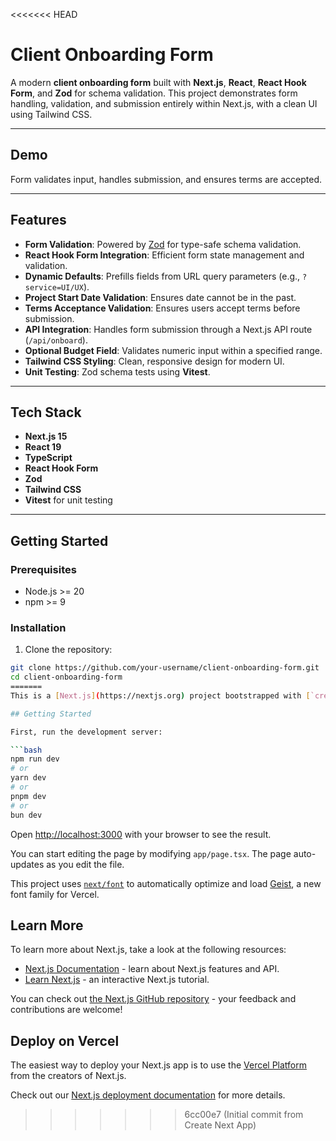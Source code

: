 <<<<<<< HEAD
# Client Onboarding Form

A modern **client onboarding form** built with **Next.js**, **React**, **React Hook Form**, and **Zod** for schema validation. This project demonstrates form handling, validation, and submission entirely within Next.js, with a clean UI using Tailwind CSS.

---

## Demo

<!-- You can replace these with actual screenshots or GIFs -->

Form validates input, handles submission, and ensures terms are accepted.

---

## Features

- **Form Validation**: Powered by [Zod](https://github.com/colinhacks/zod) for type-safe schema validation.
- **React Hook Form Integration**: Efficient form state management and validation.
- **Dynamic Defaults**: Prefills fields from URL query parameters (e.g., `?service=UI/UX`).
- **Project Start Date Validation**: Ensures date cannot be in the past.
- **Terms Acceptance Validation**: Ensures users accept terms before submission.
- **API Integration**: Handles form submission through a Next.js API route (`/api/onboard`).
- **Optional Budget Field**: Validates numeric input within a specified range.
- **Tailwind CSS Styling**: Clean, responsive design for modern UI.
- **Unit Testing**: Zod schema tests using **Vitest**.

---

## Tech Stack

- **Next.js 15**
- **React 19**
- **TypeScript**
- **React Hook Form**
- **Zod**
- **Tailwind CSS**
- **Vitest** for unit testing

---

## Getting Started

### Prerequisites

- Node.js >= 20
- npm >= 9

### Installation

1. Clone the repository:

```bash
git clone https://github.com/your-username/client-onboarding-form.git
cd client-onboarding-form
=======
This is a [Next.js](https://nextjs.org) project bootstrapped with [`create-next-app`](https://nextjs.org/docs/app/api-reference/cli/create-next-app).

## Getting Started

First, run the development server:

```bash
npm run dev
# or
yarn dev
# or
pnpm dev
# or
bun dev
```

Open [http://localhost:3000](http://localhost:3000) with your browser to see the result.

You can start editing the page by modifying `app/page.tsx`. The page auto-updates as you edit the file.

This project uses [`next/font`](https://nextjs.org/docs/app/building-your-application/optimizing/fonts) to automatically optimize and load [Geist](https://vercel.com/font), a new font family for Vercel.

## Learn More

To learn more about Next.js, take a look at the following resources:

- [Next.js Documentation](https://nextjs.org/docs) - learn about Next.js features and API.
- [Learn Next.js](https://nextjs.org/learn) - an interactive Next.js tutorial.

You can check out [the Next.js GitHub repository](https://github.com/vercel/next.js) - your feedback and contributions are welcome!

## Deploy on Vercel

The easiest way to deploy your Next.js app is to use the [Vercel Platform](https://vercel.com/new?utm_medium=default-template&filter=next.js&utm_source=create-next-app&utm_campaign=create-next-app-readme) from the creators of Next.js.

Check out our [Next.js deployment documentation](https://nextjs.org/docs/app/building-your-application/deploying) for more details.
>>>>>>> 6cc00e7 (Initial commit from Create Next App)
